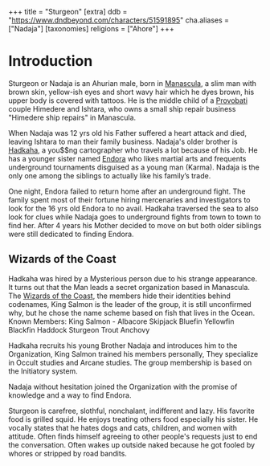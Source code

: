 +++
title = "Sturgeon"
[extra]
ddb = "https://www.dndbeyond.com/characters/51591895"
cha.aliases = ["Nadaja"]
[taxonomies]
religions = ["Ahore"]
+++

# Introduction

Sturgeon or Nadaja is an Ahurian male, born in [Manascula](@/locations/manascula.md), a slim man with brown skin, yellow-ish eyes and short wavy hair which he dyes brown, his upper body is covered with tattoos. He is the middle child of a [Provobati](/religions/ahore#provobati) couple Himedere and Ishtara, who owns a small ship repair business "Himedere ship repairs" in Manascula. 

When Nadaja was 12 yrs old his Father suffered a heart attack and died, leaving Ishtara to man their family business. Nadaja's older brother is [Hadkaha](@/characters/hadkaha.md), a you$$ng cartographer who travels a lot because of his Job. He has a younger sister named [Endora](@/characters/endora.md) who likes martial arts and frequents underground tournaments disguised as a young man (Karma). Nadaja is the only one among the siblings to actually like his family’s trade. 

One night, Endora failed to return home after an underground fight. The family spent most of their fortune hiring mercenaries and investigators to look for the 16 yrs old Endora to no avail. Hadkaha traversed the sea to also look for clues while Nadaja goes to underground fights from town to town to find her. After 4 years his Mother decided to move on but both older siblings were still dedicated to finding Endora. 

## Wizards of the Coast

Hadkaha was hired by a Mysterious person due to his strange appearance. It turns out that the Man leads a secret organization based in Manascula. The [Wizards of the Coast](@/organizations/wizards-of-the-coast.md), the members hide their identities behind codenames, King Salmon is the leader of the group, it is still unconfirmed why, but he chose the name scheme based on fish that lives in the Ocean. 
Known Members:
King Salmon -
Albacore
Skipjack
Bluefin
Yellowfin
Blackfin
Haddock
Sturgeon
Trout
Anchovy

Hadkaha recruits his young Brother Nadaja and introduces him to the Organization, King Salmon trained his members personally, They specialize in Occult studies and Arcane studies. The group membership is based on the Initiatory system. 

Nadaja without hesitation joined the Organization with the promise of knowledge and a way to find Endora. 

Sturgeon is carefree, slothful, nonchalant, indifferent and lazy. His favorite food is grilled squid. He enjoys treating others food especially his sister. He vocally states that he hates dogs and cats, children, and women with attitude. Often finds himself agreeing to other people's requests just to end the conversation. Often wakes up outside naked because he got fooled by whores or stripped by road bandits. 
